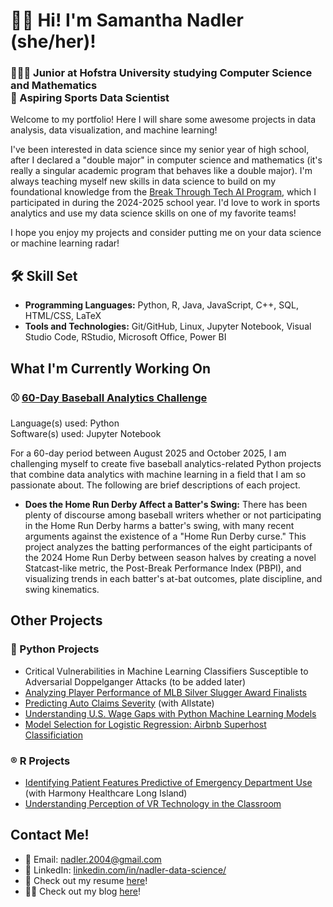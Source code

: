 # 👋🏻 Hi! I'm Samantha Nadler (she/her)!
### 👩🏻‍💻 Junior at Hofstra University studying Computer Science and Mathematics <br> 🏀 Aspiring Sports Data Scientist
Welcome to my portfolio! Here I will share some awesome projects in data analysis, data visualization, and machine learning!

I've been interested in data science since my senior year of high school, after I declared a "double major" in computer science and mathematics (it's really a singular academic program that behaves like a double major). I'm always teaching myself new skills in data science to build on my foundational knowledge from the [Break Through Tech AI Program](https://www.breakthroughtech.org/), which I participated in during the 2024-2025 school year. I'd love to work in sports analytics and use my data science skills on one of my favorite teams!

I hope you enjoy my projects and consider putting me on your data science or machine learning radar!

## 🛠️ Skill Set
- **Programming Languages:** Python, R, Java, JavaScript, C++, SQL, HTML/CSS, LaTeX
- **Tools and Technologies:** Git/GitHub, Linux, Jupyter Notebook, Visual Studio Code, RStudio, Microsoft Office, Power BI

## What I'm Currently Working On
### ⚾ [60-Day Baseball Analytics Challenge](https://github.com/sknadler/60-day-baseball-analytics-challenge)
Language(s) used: Python<br>
Software(s) used: Jupyter Notebook

For a 60-day period between August 2025 and October 2025, I am challenging myself to create five baseball analytics-related Python projects that combine data analytics with machine learning in a field that I am so passionate about. The following are brief descriptions of each project.

- **Does the Home Run Derby Affect a Batter's Swing:** There has been plenty of discourse among baseball writers whether or not participating in the Home Run Derby harms a batter's swing, with many recent arguments against the existence of a "Home Run Derby curse." This project analyzes the batting performances of the eight participants of the 2024 Home Run Derby between season halves by creating a novel Statcast-like metric, the Post-Break Performance Index (PBPI), and visualizing trends in each batter's at-bat outcomes, plate discipline, and swing kinematics.

## Other Projects

### 🐍 Python Projects
- Critical Vulnerabilities in Machine Learning Classifiers Susceptible to Adversarial Doppelganger Attacks (to be added later)
- [Analyzing Player Performance of MLB Silver Slugger Award Finalists](https://github.com/samanthanadler/batting-trends-in-silver-sluggers)
- [Predicting Auto Claims Severity](https://github.com/Allstate1A-BTT/Allstate1A-Studio-Project) (with Allstate)
- [Understanding U.S. Wage Gaps with Python Machine Learning Models](https://github.com/samanthanadler/income-prediction)
- [Model Selection for Logistic Regression: Airbnb Superhost Classificiation](https://github.com/samanthanadler/airbnb-superhost-classification)

### ®️ R Projects
- [Identifying Patient Features Predictive of Emergency Department Use](https://github.com/sknadler/math-138-harmony-healthcare) (with Harmony Healthcare Long Island)
- [Understanding Perception of VR Technology in the Classroom](https://github.com/samanthanadler/vr-usage-in-education)

## Contact Me!
- 📧 Email: [nadler.2004@gmail.com](mailto:nadler.2004@gmail.com)
- 🔗 LinkedIn: [linkedin.com/in/nadler-data-science/](https://www.linkedin.com/in/nadler-data-science/)
- 📄 Check out my resume [here](https://drive.google.com/file/d/1y_7F0jc4c7Zi8zBey72tuRF1h6mhj1uO/view?usp=sharing)!
- ✍🏻 Check out my blog [here](https://medium.com/@samanthanadler)!


<!---
samanthanadler/samanthanadler is a ✨ special ✨ repository because its `README.md` (this file) appears on your GitHub profile.
You can click the Preview link to take a look at your changes.
--->
